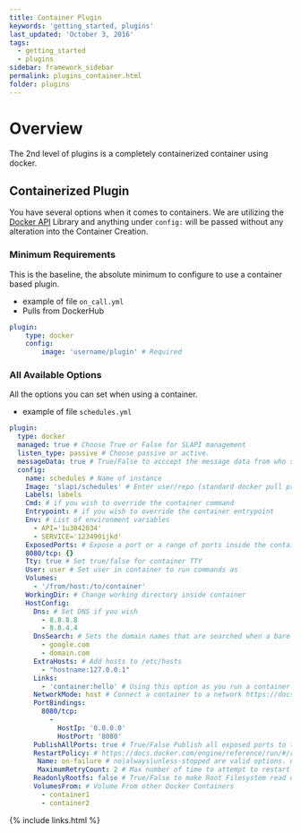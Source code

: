 ```yaml
---
title: Container Plugin
keywords: 'getting_started, plugins'
last_updated: 'October 3, 2016'
tags:
  - getting_started
  - plugins
sidebar: framework_sidebar
permalink: plugins_container.html
folder: plugins
---
```


# Overview

The 2nd level of plugins is a completely containerized container using docker.

## Containerized Plugin

You have several options when it comes to containers. We are utilizing the [Docker API](https://github.com/swipely/docker-api#containers) Library and anything under `config:` will be passed without any alteration into the Container Creation.

### Minimum Requirements

This is the baseline, the absolute minimum to configure to use a container based plugin.

- example of file `on_call.yml`
- Pulls from DockerHub

```yaml
plugin:
    type: docker
    config:
        image: 'username/plugin' # Required
```

### All Available Options

All the options you can set when using a container.

- example of file `schedules.yml`

```yaml
plugin:
  type: docker
  managed: true # Choose True or False for SLAPI management
  listen_type: passive # Choose passive or active.
  messageData: true # True/False to acccept the message data from who sent a message
  config:
    name: schedules # Name of instance
    Image: 'slapi/schedules' # Enter user/repo (standard docker pull procedures), you can also pull from a private repo via domain.com/repo
    Labels: labels
    Cmd: # if you wish to override the container command
    Entrypoint: # if you wish to override the container entrypoint
    Env: # List of environment variables
      - API='1u3042034'
      - SERVICE='123490ijkd'
    ExposedPorts: # Expose a port or a range of ports inside the container.
    8080/tcp: {}
    Tty: true # Set true/false for container TTY
    User: user # Set user in container to run commands as
    Volumes:
      - '/from/host:/to/container'
    WorkingDir: # Change working directory inside container
    HostConfig:
      Dns: # Set DNS if you wish
        - 8.8.8.8
        - 8.8.4.4
      DnsSearch: # Sets the domain names that are searched when a bare unqualified hostname is used inside of the container
        - google.com
        - domain.com
      ExtraHosts: # Add hosts to /etc/hosts
        - "hostname:127.0.0.1"
      Links:
        - 'container:hello' # Using this option as you run a container gives the new container’s /etc/hosts an extra entry named ALIAS that points to the IP address of the container identified by CONTAINER_NAME_or_ID.
      NetworkMode: host # Connect a container to a network https://docs.docker.com/engine/reference/run/#/network-settings
      PortBindings:
        8080/tcp:
          -
            HostIp: '0.0.0.0'
            HostPort: '8080'
      PublishAllPorts: true # True/False Publish all exposed ports to the host interfaces
      RestartPolicy: # https://docs.docker.com/engine/reference/run/#/restart-policies---restart
       Name: on-failure # no|always|unless-stopped are valid options. on-failure requires MaximumRetryCount
       MaximumRetryCount: 2 # Max number of time to attempt to restart container/plugin before quiting
      ReadonlyRootfs: false # True/False to make Root Filesystem read only
      VolumesFrom: # Volume From other Docker Containers
        - container1
        - container2
```

{% include links.html %}
